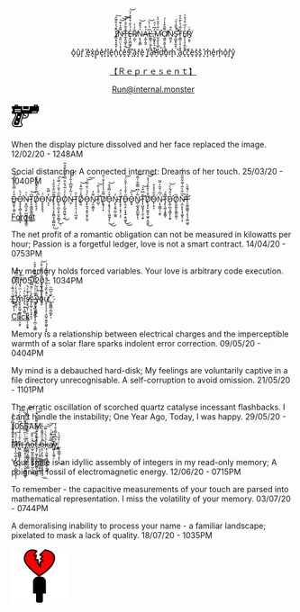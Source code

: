 <Center>
Ȋ̸̛͇͕̟̟͍̟̄́̒̐͌̑͠N̷͉͍̤̤͕͔͌̄͐̇͊͝͝͠ͅT̶̲͓͈͚͙̫͊̄̃͐̎̇̔͜͝Ȩ̶̙̮̪͖̥̤̰̤̭͐́̀͋͒͒͒̓̈͝Ŗ̸̺̃̓̓ͅŅ̴̢̖̭̳͐̉̐͊͝Á̶̧̰͎̰̱͒L̵͖̪̟̦̼̗̭͆͗̍͛̀̕͝ͅ.̶͈̰̬̟̙͉̮̙̗̍́͆́̈́͜M̵̛̰͉̬͎̖̲̼̣̘̏̌͑̐̆̓̀͘Ỡ̸̧̳̠̭͍̝̯͉̲̃̄͒̔̍́̕ͅN̷͖̫̝̜̏̌Ś̴̡̛̛̛̺̬̥̼̟̌̎̾̆́̚ͅT̵̝̻̹̜͓̦̱̏̃́̉̀̃̊̊E̸̢͕̩̘̩͈̼͑̒̅͑̑́̊̔͜R̸̞̣̱̉̈ͅ


 o͓̽u͓̽r͓̽ ͓̽e͓̽x͓̽p͓̽e͓̽r͓̽i͓̽e͓̽n͓̽c͓̽e͓̽s͓̽ ͓̽a͓̽r͓̽e͓̽ ͓̽r͓̽a͓̽n͓̽d͓̽o͓̽m͓̽ ͓̽a͓̽c͓̽c͓̽e͓̽s͓̽s͓̽ ͓̽m͓̽e͓̽m͓̽o͓̽r͓̽y͓̽

[【﻿Ｒｅｐｒｅｓｅｎｔ】](https://represent.monster)

Run@internal.monster  
</Center>
<img src="https://raw.githubusercontent.com/Internalmonster/Internalmonster/master/H.U.R.T.gif" alt="Why" width="80" height="50">

When the display picture dissolved and her face replaced the image. 12/02/20 - 1248AM

Social distancing:
A connected internet:
Dreams of her touch.  25/03/20 - 1040PM

Ď̶͇̮̥̹͚̝̀͑̿͋͑̊̋̉͝Ǫ̶̛̝̝̖̻̹̭̘̥̞̲̙͐́̀ͅŅ̶͍̪͉͍̜̺͚̣̹͚̘͇̯̍͛T̷̙̭͉̳̲̞̳͚͕̼̼͎͆̇͝D̸̨̠̬͉́̈͆̀̑̂͊͋̎͒̚ͅÖ̶̧̝̝̞̭͉́N̴̝͔̓̿̏Ţ̸̨̧͉͕̟̬̪̥͎͚̺̪̹͌̅̈̐̊̏̉͐͜D̴̙͈̠̪̞͙̗̫͓̰̳͎͂̋͑̌̆͛́̿͛͜͠ͅO̸̡̢̞̺̩͖̫̬̣̼̓̒͑̅́͋̐̿͒͛̋͐̎͒͂͜N̶̼̜͗̈̅̒͌͆̾͋̾̉͝T̷̨̘͓͔̜͔̜̺̫̥̀̆D̸̥̰̃̾͑̅̆̾͝Ò̶̧̢͍̘͙̬̠̬̥̮̬́̉̈͋̿́͝͠N̴̡̫̮͚̯̣͌̓T̴̛̛̺̖̍̈́̾̀͂͝D̸͙̱̘͎͙̿̋̔̍̒̾͋͑̑̕Ǒ̵̖̝͍̘̗̙͎͖͈̘̙̜̓̿̑͋͜͜͝N̵̡̢͓͍̗̲̹͚̯̓T̸̨͓̙̣͙͎̦͎̈͛̈́ͅD̶̢̫͔̠͔̞̘͍̞̱͖͓̋̔̂́̒̒̄̎̈́͜͜͝O̵͍̟̔̋͝N̴̻̣̲͓̬̭̺̰̥̅̀͑͆̿̅͋̍̅̆͝ͅͅT̵̨̛̛̖̺̱͓̗̜̼̖̮̙͊̈͆̌͛͝D̸̨̧̘͓̫̼̬͔͖̘͔̼̱̱̑̐̀̊̐̀́̉̓̕͜͝͝O̶̙̹̭͕̐̅̑̊͛̌͘Ń̴̩̟͚̺͎̠̯̥͆͗͒͂̓̿͘T̵̡̙̩͚͎͙̬͇͌́ͅD̵̛̞̲̦̪̖̘̳͓͎̯̟̔̂́͂̀̈͝Õ̸͓̰͈͍̱͔͇͈̼̼ͅŅ̶̼̤͓̞͎͙͚̞̠͕̦̄̏͋͛͂͗͌͋̃̎̈́̈́̕̚T̶̛͎̤͇͖͚̹̗̥͉̜̻̫̼̹͋̈́͊̑̀


[Forget](https://raw.githubusercontent.com/Internalmonster/Internalmonster/master/Error.wav)

The net profit of a romantic obligation can not be measured in kilowatts per hour;
Passion is a forgetful ledger,
love is not a smart contract.  14/04/20 - 0753PM

My memory holds forced variables.
Your love is arbitrary code execution. 01/05/20 - 1034PM



I̴̧ͦ̈́̃̑ͬ̇ͤͬ͠҉̤̥̫̝̩̞ ̈́̂ͧ̀ͨ̉̂͒̉ͫ͋͞҉̬̰̼͉m̡͈̖̬̺̘̼̳̗͓̬͍͎̱͓̋ͬͮͫ̔̐͑ͯͣ͘͜͞î̡̛͉̣͍̖͚̮͛̈́ͥs̸̵̡̱̘̺̞̜̤̪̱̣̻͇̗̦̱͙͍͒́̌ͣ̚͟s͓̝͖̹͓̦̘̟̰͔͛̊ͬͤ̃̿͐ͬ͆̚͝͠ ̶̷ͣ̃̇͑͗ͩ̿̏ͣͪ͊͂ͨ͒̌̀҉͍̮͎̣̪͔̝̮͍͙̞̦̪̹͙̰̳y̡̬̙͕͇̻̗̲̎̏̈́ͮ̌͢o͐̽͛ͥ̐̈́ͩ̇̅̾̏͌̋̍̄̀͝͏̛̩͓̰͓̗͇̜͕̪̰͙͈̭̙u̸̧̨̧͉͔̜̣̯̺̘̮͈̬͚̬̣͓̝ͯ̂̽̏̐͛̏ͦ̑̈́̆͒͊̂̓̉̚͟.̅ͮ͂͆ͫ҉̪͖̪̻͈̲̣̻̟ͅ

[Click](https://raw.githubusercontent.com/Internalmonster/Internalmonster/master/internalmonster.bat)

Memory is a relationship between electrical charges and the imperceptible warmth of a solar flare sparks indolent error correction. 09/05/20 - 0404PM

My mind is a debauched hard-disk; My feelings are voluntarily captive in a file directory unrecognisable.
A self-corruption to avoid omission. 21/05/20 - 1101PM

The erratic oscillation of scorched quartz catalyse incessant flashbacks. I can't handle the instability; One Year Ago, Today, I was happy. 29/05/20 - 1055AM


[<s>
Iͥ͗̈̔̉̅̆ͩ͆̑̍̊̈́͏̷̜̝͔̼̗͙̤͙͙̼'̸̴̛͐ͭ̈́̏͞҉̩̩̹̲͔͖͉̝͕̲̰̭͕̺̗̖͙̦ͅm̤̳͕̻̻͇̖̙̜͕̥̦͊͑̄͐ͨ̾ͮ̋̈́͆ͪ̒̑ͬ͠ ̢ͨ̅ͪ͗̃̿ͫͬ̑̌̎̈͋̏̚͟҉̭̰̰͙͕̤̯͔͚͕̜̩̬̱̰͇̼̲̝n̖̬͇̤͙̻͇̘̼̞̰̠͇ͪ͂ͥͯ͌̆͐ͩͥ͒͐͌̾̍͟͞͡o̞̲̹̲̼̭̤͇̻̬͖̟̫̣̖͖̼ͧͪ̂̌͜͞ẗ̨̡̜͖̝̗͇͓̻͓̺͇̦͔̯̼̭́̈ͤ͛̄ͅ ̸̖̞̦̜̯̥͖̱͚̦̳̝͈̰̟̀̽̃ͧͯ̽̄̏͌ͪ͌͑ͮ̔̚͝o͔͎͕̗̭̠̣̻̳̱͚̹̥̗͓͎̠̔̉̋̎͌̂̔̃̾̚͟͟ḱ͕̖̣͈͚̘̯̻͚̠͇̖͈̼̪͛́̀ͭ̿͘͠͝͞a̸̿͂ͤ̎ͮ͑͜͏̫̟͎̭̣̠̹̯̕͢y̼̗̝͚̠̠ͨ͛͆̾̿̉̆̍͒͘͟ͅ.̳͉̲͇̘͕͓͎̱͑̐̆̉̀͜</s> ](https://raw.githubusercontent.com/Internalmonster/Internalmonster/master/hihello.png)

Your smile is an idyllic assembly of integers in my read-only memory; A poignant fossil of electromagnetic energy. 12/06/20 - 0715PM

To remember - the capacitive measurements of your touch are parsed into mathematical representation. I miss the volatility of your memory. 03/07/20 - 0744PM


A demoralising inability to process your name - a familiar landscape; pixelated to mask a lack of quality. 18/07/20 - 1035PM

<img src="https://raw.githubusercontent.com/Internalmonster/Internalmonster/master/HeartHead.png" alt="Hi" width="100" height="100">
